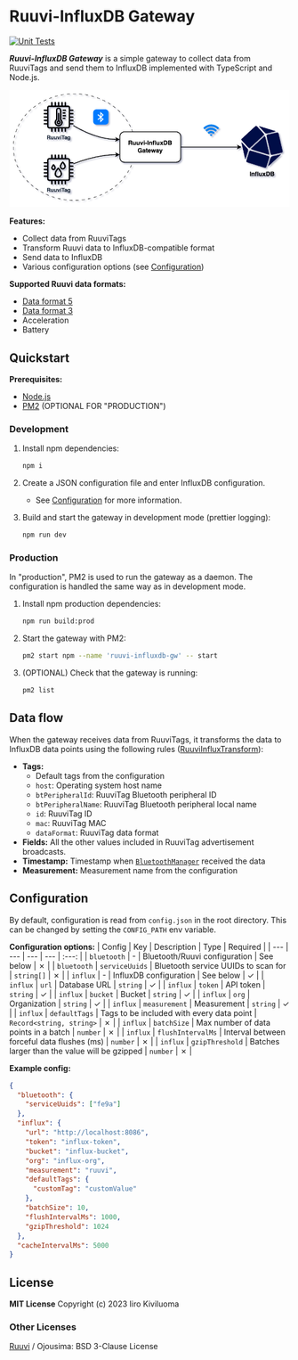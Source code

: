 # Ruuvi-InfluxDB Gateway

[![Unit Tests](https://github.com/iiroki/ruuvi-influxdb-gw/actions/workflows/unit-tests.yml/badge.svg?branch=main)](https://github.com/iiroki/ruuvi-influxdb-gw/actions/workflows/unit-tests.yml)

**_Ruuvi-InfluxDB Gateway_** is a simple gateway to collect data from RuuviTags and send them to InfluxDB implemented with TypeScript and Node.js.

![](./docs/ruuvi-influxdb-gw.drawio.png)

**Features:**
- Collect data from RuuviTags
- Transform Ruuvi data to InfluxDB-compatible format
- Send data to InfluxDB
- Various configuration options (see [Configuration](#configuration))

**Supported Ruuvi data formats:**
- [Data format 5](https://docs.ruuvi.com/communication/bluetooth-advertisements/data-format-5-rawv2)
- [Data format 3](https://docs.ruuvi.com/communication/bluetooth-advertisements/data-format-3-rawv1)
- Acceleration
- Battery

## Quickstart

**Prerequisites:**
- [Node.js](https://nodejs.org/en/)
- [PM2](https://pm2.keymetrics.io/) (OPTIONAL FOR "PRODUCTION")

### Development

1. Install npm dependencies:
    ```bash
    npm i
    ```

2. Create a JSON configuration file and enter InfluxDB configuration.
    - See [Configuration](#configuration) for more information.

3. Build and start the gateway in development mode (prettier logging):
    ```bash
    npm run dev
    ```

### Production

In "production", PM2 is used to run the gateway as a daemon.
The configuration is handled the same way as in development mode.

1. Install npm production dependencies:
    ```bash
    npm run build:prod
    ```

2. Start the gateway with PM2:
    ```bash
    pm2 start npm --name 'ruuvi-influxdb-gw' -- start
    ```

3. (OPTIONAL) Check that the gateway is running:
    ```bash
    pm2 list
    ```

## Data flow

When the gateway receives data from RuuviTags, it transforms the data to InfluxDB data points using the following rules ([RuuviInfluxTransform](./src//stream.ts)):
- **Tags:**
    - Default tags from the configuration
    - `host`: Operating system host name
    - `btPeripheralId`: RuuviTag Bluetooth peripheral ID
    - `btPeripheralName`: RuuviTag Bluetooth peripheral local name
    - `id`: RuuviTag ID
    - `mac`: RuuviTag MAC
    - `dataFormat`: RuuviTag data format
- **Fields:** All the other values included in RuuviTag advertisement broadcasts.
- **Timestamp:** Timestamp when [`BluetoothManager`](./src/bluetooth.ts) received the data
- **Measurement:** Measurement name from the configuration

## Configuration

By default, configuration is read from `config.json` in the root directory.
This can be changed by setting the `CONFIG_PATH` env variable.

**Configuration options:**
| Config | Key | Description | Type | Required |
| --- | --- | --- | --- | :---: |
| `bluetooth` | - | Bluetooth/Ruuvi configuration | See below | &cross; |
| `bluetooth` | `serviceUuids` | Bluetooth service UUIDs to scan for | `string[]` | &cross; |
| `influx` | - | InfluxDB configuration | See below | &check; |
| `influx` | `url` | Database URL | `string` | &check; |
| `influx` | `token` | API token | `string` | &check; |
| `influx` | `bucket` | Bucket | `string` | &check; |
| `influx` | `org` | Organization | `string` | &check; |
| `influx` | `measurement` | Measurement  | `string` | &check; |
| `influx` | `defaultTags` | Tags to be included with every data point  | `Record<string, string>` | &cross; |
| `influx` | `batchSize` | Max number of data points in a batch | `number` | &cross; |
| `influx` | `flushIntervalMs` | Interval between forceful data flushes (ms) | `number` | &cross; |
| `influx` | `gzipThreshold` | Batches larger than the value will be gzipped | `number` | &cross; |

**Example config:**

```json
{
  "bluetooth": {
    "serviceUuids": ["fe9a"]
  },
  "influx": {
    "url": "http://localhost:8086",
    "token": "influx-token",
    "bucket": "influx-bucket",
    "org": "influx-org",
    "measurement": "ruuvi",
    "defaultTags": {
      "customTag": "customValue"
    },
    "batchSize": 10,
    "flushIntervalMs": 1000,
    "gzipThreshold": 1024
  },
  "cacheIntervalMs": 5000
}
```

## License

**MIT License** Copyright (c) 2023 Iiro Kiviluoma

### Other Licenses

[Ruuvi](https://ruuvi.com/) / Ojousima: BSD 3-Clause License
